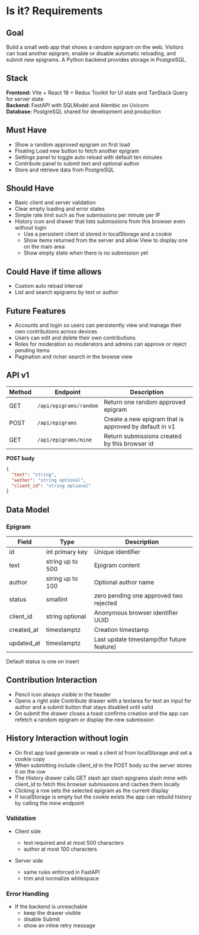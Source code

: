 # Is it? Requirements

## Goal

Build a small web app that shows a random epigram on the web. Visitors can load another epigram, enable or disable automatic reloading, and submit new epigrams. A Python backend provides storage in PostgreSQL.

## Stack

**Frontend:** Vite + React 18 + Redux Toolkit for UI state and TanStack Query for server state  
**Backend:** FastAPI with SQLModel and Alembic on Uvicorn  
**Database:** PostgreSQL shared for development and production

## Must Have

- Show a random approved epigram on first load
- Floating Load new button to fetch another epigram
- Settings panel to toggle auto reload with default ten minutes
- Contribute panel to submit text and optional author
- Store and retrieve data from PostgreSQL

## Should Have

- Basic client and server validation
- Clear empty loading and error states
- Simple rate limit such as five submissions per minute per IP
- History icon and drawer that lists submissions from this browser even without login
  - Use a persistent client id stored in localStorage and a cookie
  - Show items returned from the server and allow View to display one on the main area
  - Show empty state when there is no submission yet

## Could Have if time allows

- Custom auto reload interval
- List and search epigrams by text or author

## Future Features

- Accounts and login so users can persistently view and manage their own contributions across devices
- Users can edit and delete their own contributions
- Roles for moderation so moderators and admins can approve or reject pending items
- Pagination and richer search in the browse view

## API v1

| Method | Endpoint               | Description                                            |
| ------ | ---------------------- | ------------------------------------------------------ |
| GET    | `/api/epigrams/random` | Return one random approved epigram                     |
| POST   | `/api/epigrams`        | Create a new epigram that is approved by default in v1 |
| GET    | `/api/epigrams/mine`   | Return submissions created by this browser id          |

**POST body**

```json
{
  "text": "string",
  "author": "string optional",
  "client_id": "string optional"
}
```

## Data Model

### Epigram

| Field      | Type             | Description                               |
| ---------- | ---------------- | ----------------------------------------- |
| id         | int primary key  | Unique identifier                         |
| text       | string up to 500 | Epigram content                           |
| author     | string up to 100 | Optional author name                      |
| status     | smallint         | zero pending one approved two rejected    |
| client_id  | string optional  | Anonymous browser identifier UUID         |
| created_at | timestamptz      | Creation timestamp                        |
| updated_at | timestamptz      | Last update timestamp(for future feature) |

Default status is one on insert

## Contribution Interaction

- Pencil icon always visible in the header
- Opens a right side Contribute drawer with a textarea for text an input for author and a submit button that stays disabled until valid
- On submit the drawer closes a toast confirms creation and the app can refetch a random epigram or display the new submission

## History Interaction without login

- On first app load generate or read a client id from localStorage and set a cookie copy
- When submitting include client_id in the POST body so the server stores it on the row
- The History drawer calls GET slash api slash epigrams slash mine with client_id to fetch this browser submissions and caches them locally
- Clicking a row sets the selected epigram as the current display
- If localStorage is empty but the cookie exists the app can rebuild history by calling the mine endpoint

### Validation

- Client side

  - text required and at most 500 characters
  - author at most 100 characters

- Server side
  - same rules enforced in FastAPI
  - trim and normalize whitespace

### Error Handling

- If the backend is unreachable
  - keep the drawer visible
  - disable Submit
  - show an inline retry message
